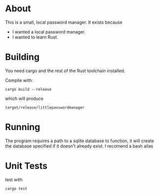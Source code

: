 
# About

This is a small, local password manager. It exists because

- I wanted a local password manager.
- I wanted to learn Rust.

# Building

You need cargo and the rest of the Rust toolchain installed.

Compile with:

    cargo build --release

which will produce

    target/release/littlepasswordmanager

# Running

The program requires a path to a sqlite database to function, it will create the database specified if it doesn't already exist. I recomend a bash alias

# Unit Tests

test with

    cargo test